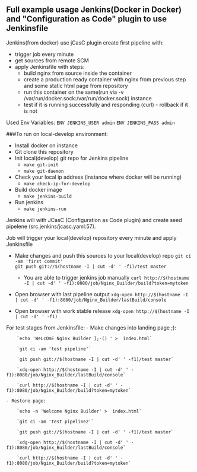 ## Full example usage Jenkins(Docker in Docker) and "Configuration as Code" plugin to use Jenkinsfile
Jenkins(from docker) use jCasC plugin create first pipeline with:
  - trigger job every minute
  - get sources from remote SCM
  - apply Jenkinsfile with steps:
      - build nginx from source inside the container
      - create a production ready container with nginx from previous step and some static html page from repository
      - run this container on the same(run via -v /var/run/docker.sock:/var/run/docker.sock) instance
      - test if it is running successfully and responding (curl) - rollback if it is not
 
 Used Env Variables:
    ```ENV JENKINS_USER admin```
    ```ENV JENKINS_PASS admin```
 
###To run on local-develop environment:

- Install docker on instance
- Git clone this repository
- Init local(develop) git repo for Jenkins pipeline
    - `make git-init`
    - `make git-daemon`
- Check your local ip address (instance where docker will be running)
    - `make check-ip-for-develop `
- Build docker image
    - `make jenkins-build`
- Run jenkins
    - `make jenkins-run`

Jenkins will with JCasC (Configuration as Code plugin) and
create seed pipelene (src.jenkins/jcasc.yaml:57).

Job will trigger your local(develop) repository every minute and apply Jenkinsfile

- Make changes and push this sources to your local(develop) repo
    `git ci -am 'first commit'`   
    `git push git://$(hostname -I | cut -d' ' -f1)/test master`
    
    - You are able to trigger jenkins job manually
        `curl http://$(hostname -I | cut -d' ' -f1):8080/job/Nginx_Builder/build?token=mytoken`    
- Open browser with last pipeline output
    `xdg-open http://$(hostname -I | cut -d' ' -f1):8080/job/Nginx_Builder/lastBuild/console`
- Open browser with work stable release
    `xdg-open http://$(hostname -I | cut -d' ' -f1)`

For test stages from Jenkinsfile:
    - Make changes into landing page ;):
    
        `echo 'WeLcOmE Nginx Builder ];-() ' >  index.html`
                 
        `git ci -am 'test pipeline'`
           
        `git push git://$(hostname -I | cut -d' ' -f1)/test master`
        
        `xdg-open http://$(hostname -I | cut -d' ' -f1):8080/job/Nginx_Builder/lastBuild/console`
        
        `curl http://$(hostname -I | cut -d' ' -f1):8080/job/Nginx_Builder/build?token=mytoken`
    
    - Restore page:
    
        `echo -n 'Welcome Nginx Builder' >  index.html`
        
        `git ci -am 'test pipeline2'`
                   
        `git push git://$(hostname -I | cut -d' ' -f1)/test master`
        
        `xdg-open http://$(hostname -I | cut -d' ' -f1):8080/job/Nginx_Builder/lastBuild/console`
        
        `curl http://$(hostname -I | cut -d' ' -f1):8080/job/Nginx_Builder/build?token=mytoken`
    